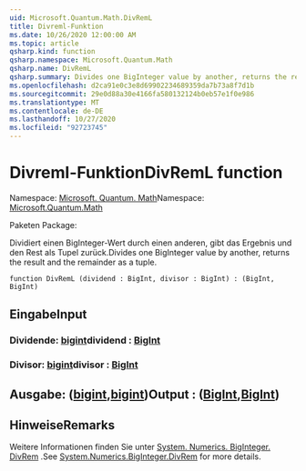 ```yaml
---
uid: Microsoft.Quantum.Math.DivRemL
title: Divreml-Funktion
ms.date: 10/26/2020 12:00:00 AM
ms.topic: article
qsharp.kind: function
qsharp.namespace: Microsoft.Quantum.Math
qsharp.name: DivRemL
qsharp.summary: Divides one BigInteger value by another, returns the result and the remainder as a tuple.
ms.openlocfilehash: d2ca91e0c3e8d69902234689359da7b73a8f7d1b
ms.sourcegitcommit: 29e0d88a30e4166fa580132124b0eb57e1f0e986
ms.translationtype: MT
ms.contentlocale: de-DE
ms.lasthandoff: 10/27/2020
ms.locfileid: "92723745"
---
```

# <a name="divreml-function"></a><span data-ttu-id="ddd4a-102">Divreml-Funktion</span><span class="sxs-lookup"><span data-stu-id="ddd4a-102">DivRemL function</span></span>

<span data-ttu-id="ddd4a-103">Namespace: [Microsoft. Quantum. Math](xref:Microsoft.Quantum.Math)</span><span class="sxs-lookup"><span data-stu-id="ddd4a-103">Namespace: [Microsoft.Quantum.Math](xref:Microsoft.Quantum.Math)</span></span>

<span data-ttu-id="ddd4a-104">Paketen [](https://nuget.org/packages/)</span><span class="sxs-lookup"><span data-stu-id="ddd4a-104">Package: [](https://nuget.org/packages/)</span></span>


<span data-ttu-id="ddd4a-105">Dividiert einen BigInteger-Wert durch einen anderen, gibt das Ergebnis und den Rest als Tupel zurück.</span><span class="sxs-lookup"><span data-stu-id="ddd4a-105">Divides one BigInteger value by another, returns the result and the remainder as a tuple.</span></span>

```qsharp
function DivRemL (dividend : BigInt, divisor : BigInt) : (BigInt, BigInt)
```


## <a name="input"></a><span data-ttu-id="ddd4a-106">Eingabe</span><span class="sxs-lookup"><span data-stu-id="ddd4a-106">Input</span></span>

### <a name="dividend--bigint"></a><span data-ttu-id="ddd4a-107">Dividende: [bigint](xref:microsoft.quantum.lang-ref.bigint)</span><span class="sxs-lookup"><span data-stu-id="ddd4a-107">dividend : [BigInt](xref:microsoft.quantum.lang-ref.bigint)</span></span>




### <a name="divisor--bigint"></a><span data-ttu-id="ddd4a-108">Divisor: [bigint](xref:microsoft.quantum.lang-ref.bigint)</span><span class="sxs-lookup"><span data-stu-id="ddd4a-108">divisor : [BigInt](xref:microsoft.quantum.lang-ref.bigint)</span></span>





## <a name="output--bigintbigint"></a><span data-ttu-id="ddd4a-109">Ausgabe: ([bigint](xref:microsoft.quantum.lang-ref.bigint),[bigint](xref:microsoft.quantum.lang-ref.bigint))</span><span class="sxs-lookup"><span data-stu-id="ddd4a-109">Output : ([BigInt](xref:microsoft.quantum.lang-ref.bigint),[BigInt](xref:microsoft.quantum.lang-ref.bigint))</span></span>



## <a name="remarks"></a><span data-ttu-id="ddd4a-110">Hinweise</span><span class="sxs-lookup"><span data-stu-id="ddd4a-110">Remarks</span></span>

<span data-ttu-id="ddd4a-111">Weitere Informationen finden Sie unter [System. Numerics. BigInteger. DivRem](https://docs.microsoft.com/dotnet/api/system.numerics.biginteger.divrem) .</span><span class="sxs-lookup"><span data-stu-id="ddd4a-111">See [System.Numerics.BigInteger.DivRem](https://docs.microsoft.com/dotnet/api/system.numerics.biginteger.divrem) for more details.</span></span>